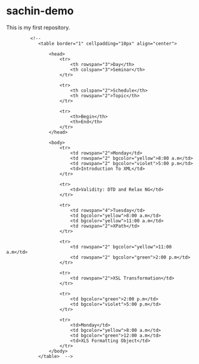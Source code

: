 # sachin-demo
This is my first repository.

             <!-- 
                <table border="1" cellpadding="10px" align="center">

                    <head>
                        <tr>
                            <th rowspan="3">Day</th>
                            <th colspan="3">Seminar</th>
                        </tr>

                        <tr>
                            <th colspan="2">Schedule</th>
                            <th rowspan="2">Topic</th>
                        </tr>

                        <tr>
                            <th>Begin</th>
                            <th>End</th>
                        </tr>
                    </head>

                    <body>
                        <tr>
                            <td rowspan="2">Monday</td>
                            <td rowspan="2" bgcolor="yellow">8:00 a.m</td>
                            <td rowspan="2" bgcolor="violet">5:00 p.m</td>
                            <td>Introduction To XML</td>
                        </tr>
                        
                        <tr>
                            <td>Validity: DTD and Relax NG</td>
                        </tr>

                        <tr>
                            <td rowspan="4">Tuesday</td>
                            <td bgcolor="yellow">8:00 a.m</td>
                            <td bgcolor="yellow">11:00 a.m</td>
                            <td rowspan="2">XPath</td>
                        </tr>

                        <tr>
                            <td rowspan="2" bgcolor="yellow">11:00 a.m</td>
                            <td rowspan="2" bgcolor="green">2:00 p.m</td>
                        </tr>
                         
                        <tr>
                            <td rowspan="2">XSL Transformation</td>
                        </tr>

                        <tr>
                            <td bgcolor="green">2:00 p.m</td>
                            <td bgcolor="violet">5:00 p.m</td>
                        </tr>

                        <tr>
                            <td>Monday</td>
                            <td bgcolor="yellow">8:00 a.m</td>
                            <td bgcolor="green">12:00 a.m</td>
                            <td>XLS Formatting Object</td>
                        </tr>
                    </body>
                </table>  -->
